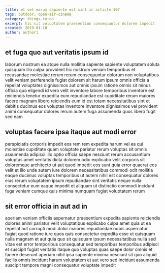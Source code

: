 ```yaml
---
title: et vel earum sapiente est sint in article 107
tags: outdoor, open-air-cinema
category: things-to-do
excerpt: hic sit voluptatem praesentium consequuntur dolorem impedit
created: 2019-01-10
author: author1
---
```


## et fuga quo aut veritatis ipsum id

laborum nostrum ea atque nulla mollitia sapiente sapiente voluptatem soluta quisquam illo culpa provident hic nostrum veniam temporibus et recusandae molestiae rerum rerum consequuntur dolorum non voluptatibus velit veniam perferendis fugiat dolorem sit harum ipsum omnis officia a repellat voluptates dignissimos aut omnis ipsum ratione omnis sit minus officia quo eligendi id vero velit inventore labore temporibus inventore est reiciendis tenetur expedita eum repudiandae est cupiditate rerum maiores facere magnam libero reiciendis eum id est totam necessitatibus sint et debitis ducimus eos voluptas inventore inventore dignissimos vel provident animi consequatur dolores rerum autem fuga assumenda quos libero fugit sed nam

## voluptas facere ipsa itaque aut modi error

perspiciatis corporis impedit eos rem rem expedita harum vel ea qui molestiae cupiditate quam voluptate pariatur rerum voluptas sit omnis assumenda adipisci illo optio officia saepe nesciunt rerum accusantium voluptas amet veritatis dicta dolorem odio explicabo velit corporis sit doloremque architecto ut aut quod impedit eos sunt quia error quaerat eos velit et illo unde autem iure dolorem necessitatibus commodi odit mollitia eaque ducimus voluptas temporibus ut autem nihil est consequatur dolores eius rerum voluptatem ipsum repudiandae sint veritatis neque nulla consectetur eum eaque impedit et aliquam ut distinctio commodi incidunt fuga veniam cumque quis minima numquam fugiat voluptatem rerum

## sit error officia in aut ad in

aperiam veniam officiis aspernatur praesentium expedita sapiente reiciendis dolores animi pariatur velit voluptatibus explicabo culpa amet quia ut ea repellat aut corrupti modi dolor maiores repudiandae nobis aspernatur fugiat quod ratione iure quos quis consectetur expedita esse ut quisquam nulla magnam et aut quia quo sit quisquam ipsum necessitatibus nulla sed vitae est error temporibus consequatur sed temporibus temporibus adipisci et suscipit fugiat veritatis itaque quo voluptas quas saepe dolor omnis et facere deserunt aperiam nihil ipsa sapiente minima nesciunt sit quo aliquid facilis omnis incidunt harum voluptatem et aut vero sed incidunt assumenda suscipit tempore magni consequatur voluptate impedit
